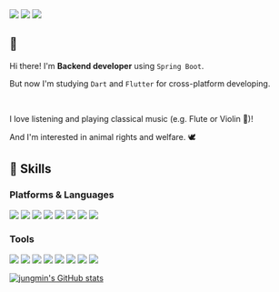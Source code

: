 <img src="https://img.shields.io/badge/velog-20C997?style=flat-round&logo=velog&logoColor=white"/>
<img src="https://img.shields.io/badge/instagram-E4405F?style=flat-round&logo=instagram&logoColor=white"/> 
<img src="https://img.shields.io/badge/oxxsusu-181717?style=flat-round&logo=github&logoColor=white"/>


## 👋
Hi there!  I'm **Backend developer** using `Spring Boot`.

But now I'm studying `Dart` and `Flutter` for cross-platform developing.

<br>

I love listening and playing classical music (e.g. Flute or Violin 🎻)!


And I'm interested in animal rights and welfare. 🕊


## 🔧 Skills
### Platforms & Languages

<img src="https://img.shields.io/badge/Python-3776AB?style=flat-round&logo=python&logoColor=white"/>
<img src="https://img.shields.io/badge/JAVA-F78C40?style=flat-round&logo=openjdk&logoColor=white"/>
<img src="https://img.shields.io/badge/Spring Boot-6DB33F?style=flat-round&logo=springboot&logoColor=white"/>
<img src="https://img.shields.io/badge/Javascript-F7DF1E?style=flat-round&logo=javascript&logoColor=white"/>

<img src="https://img.shields.io/badge/Node.js-339933?style=flat-round&logo=node.js&logoColor=white"/>
<img src="https://img.shields.io/badge/React.js-61DAFB?style=flat-round&logo=react&logoColor=white"/>
<img src="https://img.shields.io/badge/Dart-0175C2?style=flat-round&logo=dart&logoColor=white"/>
<img src="https://img.shields.io/badge/Flutter-02569B?style=flat-round&logo=flutter&logoColor=white"/>

<br>

### Tools

<img src="https://img.shields.io/badge/Amazon EC2-FF9900?style=flat-round&logo=Amazon EC2&logoColor=white"/>
<img src="https://img.shields.io/badge/Amazon S3-569A31?style=flat-round&logo=Amazon S3&logoColor=white"/>
<img src="https://img.shields.io/badge/Amazon RDS-527FFF?style=flat-round&logo=Amazon rds&logoColor=white"/>
<img src="https://img.shields.io/badge/Google Cloud-4285F4?style=flat-round&logo=googlecloud&logoColor=white"/>

<img src="https://img.shields.io/badge/Git-4479A1?style=flat-round&logo=git&logoColor=white"/>
<img src="https://img.shields.io/badge/Github Action-232F3E?style=flat-round&logo=githubactions&logoColor=white"/>
<img src="https://img.shields.io/badge/MySQL-4479A1?style=flat-round&logo=mysql&logoColor=white"/>
<img src="https://img.shields.io/badge/MongoDB-47A248?style=flat-round&logo=mongodb&logoColor=white"/>

<br>

[![jungmin's GitHub stats](https://github-readme-stats.vercel.app/api?username=oxxsusu&theme=dark)](https://github.com/oxxsusu/github-readme-stats)

<!--
**oxxsusu/oxxsusu** is a ✨ _special_ ✨ repository because its `README.md` (this file) appears on your GitHub profile.

Here are some ideas to get you started:

- 🔭 I’m currently working on ...
- 🌱 I’m currently learning ...
- 👯 I’m looking to collaborate on ...
- 🤔 I’m looking for help with ...
- 💬 Ask me about ...
- 📫 How to reach me: ...
- 😄 Pronouns: ...
- ⚡ Fun fact: ...
-->
